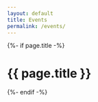 ```yaml
---
layout: default
title: Events
permalink: /events/
---
```

{%- if page.title -%}
  <h1 class="page-heading">{{ page.title }}</h1>
{%- endif -%}
